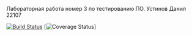 Лабораторная работа номер 3 по тестированию ПО. Устинов Данил 22107

[![Build Status](https://travis-ci.com/DanilUst/lab3.svg?branch=main)](https://travis-ci.com/DanilUst/lab3)
[![Coverage Status](https://coveralls.io/repos/github/DanilUst/lab3/badge.svg?branch=main)]
